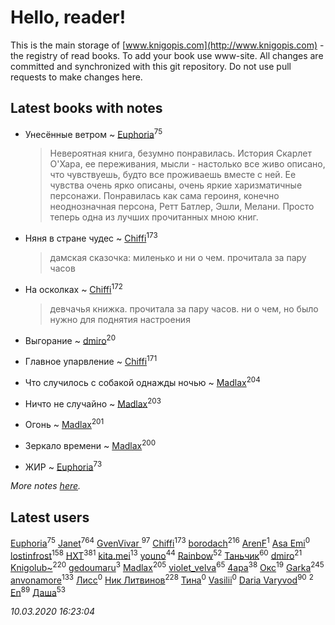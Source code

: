 # Hello, reader!
This is the main storage of [www.knigopis.com](http://www.knigopis.com) - the registry of read books.
To add your book use www-site. All changes are committed and synchronized with this git repository.
Do not use pull requests to make changes here.


## Latest books with notes
* Унесённые ветром ~ [Euphoria](users/106/106304994652616315178-google)<sup>75</sup>
    > Невероятная книга, безумно понравилась. История Скарлет О'Хара, ее переживания, мысли - настолько все живо описано, что чувствуешь, будто все проживаешь вместе с ней. Ее чувства очень ярко описаны, очень яркие харизматичные персонажи. Понравилась как сама героиня, конечно неоднозначная персона, Ретт Батлер, Эшли, Мелани. Просто теперь одна из лучших прочитанных мною книг.

* Няня в стране чудес ~ [Chiffi](users/105/105831994080785626680-google)<sup>173</sup>
    > дамская сказочка: миленько и ни о чем. прочитала за пару часов

* На осколках ~ [Chiffi](users/105/105831994080785626680-google)<sup>172</sup>
    > девчачья книжка. прочитала за пару часов.  ни о чем, но было нужно для поднятия настроения

* Выгорание ~ [dmiro](users/571/5714115-vkontakte)<sup>20</sup>

* Главное упарвление ~ [Chiffi](users/105/105831994080785626680-google)<sup>171</sup>

* Что случилось с собакой однажды ночью ~ [Madlax](users/158/158304782-vkontakte)<sup>204</sup>

* Ничто не случайно ~ [Madlax](users/158/158304782-vkontakte)<sup>203</sup>

* Огонь ~ [Madlax](users/158/158304782-vkontakte)<sup>201</sup>

* Зеркало времени ~ [Madlax](users/158/158304782-vkontakte)<sup>200</sup>

* ЖИР ~ [Euphoria](users/106/106304994652616315178-google)<sup>73</sup>


_More notes [here](latest_books_with_notes.md)._


## Latest users
[Euphoria](users/106/106304994652616315178-google)<sup>75</sup> 
[Janet](users/108/108113656204404967440-google)<sup>764</sup> 
[GvenVivar ](users/158/158266434925901-facebook)<sup>97</sup> 
[Chiffi](users/105/105831994080785626680-google)<sup>173</sup> 
[borodach](users/157/15706320-vkontakte)<sup>216</sup> 
[ArenF](users/113/113523157-vkontakte)<sup>1</sup> 
[Asa Emi](users/130/13093139806079021591-mailru)<sup>0</sup> 
[lostinfrost](users/217/217891524-vkontakte)<sup>158</sup> 
[HXT](users/100/100002563462782-facebook)<sup>381</sup> 
[kita.mei](users/411/4118303370-instagram)<sup>13</sup> 
[youno](users/302/302928912-vkontakte)<sup>44</sup> 
[Rainbow](users/109/109787328219839805802-google)<sup>52</sup> 
[Таньчик](users/209/2096581563762610-facebook)<sup>60</sup> 
[dmiro](users/571/5714115-vkontakte)<sup>21</sup> 
[Knigolub~](users/111/111878597279669641685-google)<sup>220</sup> 
[gedoumaru](users/887/887381555-yandex)<sup>3</sup> 
[Madlax](users/158/158304782-vkontakte)<sup>205</sup> 
[violet_velva](users/116/116961712580551399099-google)<sup>65</sup> 
[4apa](users/117/117392596378069249667-google)<sup>38</sup> 
[Окс](users/102/102536471289425216982-google)<sup>19</sup> 
[Garka](users/115/115753719718250012620-google)<sup>245</sup> 
[anvonamore](users/595/5957175-vkontakte)<sup>133</sup> 
[Лисс](users/117/117706099706101024986-google)<sup>0</sup> 
[Ник Литвинов](users/241/241974816-vkontakte)<sup>228</sup> 
[Тина](users/109/109673258488840317845-google)<sup>0</sup> 
[Vasilii](users/486/486520791539517-facebook)<sup>0</sup> 
[Daria Varyvod](users/829/829893410524253-facebook)<sup>90</sup> 
[](users/105/105380613688026864443-google)<sup>2</sup> 
[En](users/333/333646551-vkontakte)<sup>89</sup> 
[Даша](users/334/334696193054530347-mailru)<sup>53</sup> 


_10.03.2020 16:23:04_
